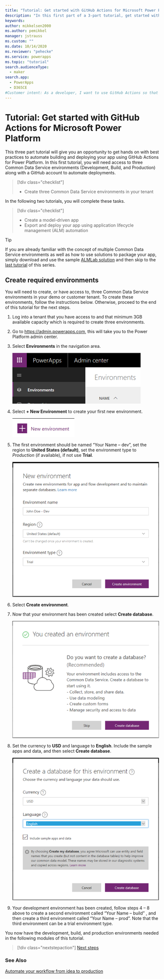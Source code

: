 ```yaml
---
title: "Tutorial: Get started with GitHub Actions for Microsoft Power Platform | Microsoft Docs"
description: "In this first part of a 3-part tutorial, get started with GitHub Actions for Microsoft Power Platform by creating three environments for use in the other tutorials."
keywords: 
author: mikkelsen2000
ms.author: pemikkel
manager: jstrauss
ms.custom: ""
ms.date: 10/14/2020
ms.reviewer: "pehecke"
ms.service: powerapps
ms.topic: "tutorial"
search.audienceType: 
  - maker
search.app: 
  - PowerApps
  - D365CE
#Customer intent: As a developer, I want to use GitHub Actions so that my solution builds and deployment will be automated.
---
```


# Tutorial: Get started with GitHub Actions for Microsoft Power Platform

This three part tutorial will give you an opportunity to get hands on with best practices to automate building and deploying your app using GitHub Actions for Power Platform. In this first tutorial, you will need access to three Common Data Service environments (Development, Build, and Production) along with a GitHub account to automate deployments.

> [!div class="checklist"]
> * Create three Common Data Service environments in your tenant

In the following two tutorials, you will complete these tasks.

> [!div class="checklist"]
> * Create a model-driven app
> * Export and deploy your app using application lifecycle management (ALM) automation

> [!TIP]
> If you are already familiar with the concept of multiple Common Data Service environments as well as how to use solutions to package your app, simply download and use the sample [ALMLab solution](https://github.com/microsoft/powerplatform-actions-lab/blob/main/solutions/ALMLab_1_0_0_1.zip) and then skip to the [last tutorial](github-actions-deploy.md) of this series.

## Create required environments

You will need to create, or have access to, three Common Data Service environments in your demo or customer tenant. To create these environments, follow the instructions below. Otherwise, proceed to the end of this tutorial for the next steps.

1. Log into a tenant that you have access to and that minimum 3GB available capacity which is required to create three environments.
2. Go to https://admin.powerapps.com, this will take you to the Power Platform admin center.
3. Select **Environments** in the navigation area.

    ![Select environment](../media/github-actions-tutorial/gh-lab-0.30.png "Select environment")

4. Select **+ New Environment** to create your first new environment.

    ![New environment](../media/github-actions-tutorial/gh-lab-0.40.png "New environment")

5. The first environment should be named “Your Name – dev”, set the region to **United States (default)**, set the environment type to *Production* (if available),  if not use **Trial**.

    ![Create environment](../media/github-actions-tutorial/gh-lab-0.50.png "Create environment")

6. Select **Create environment**.

7. Now that your environment has been created select **Create database**.

    ![Choose environment](../media/github-actions-tutorial/gh-lab-0.70.png "Choose environment")

8. Set the currency to **USD** and language to **English**. Include the sample apps and data, and then select **Create database**.

    ![Set currency](../media/github-actions-tutorial/gh-lab-0.80.png "Set currency")

9. Your development environment has been created, follow steps 4 – 8 above to create a second environment called “Your Name – build” , and then create a third environment called “Your Name – prod”. Note that the third environment can be a trial environment type.

You now have the development, build, and production environments needed in the following modules of this tutorial.

> [!div class="nextstepaction"]
> [Next steps](./github-actions-build.md)

### See Also

[Automate your workflow from idea to production](https://github.com/features/actions)
